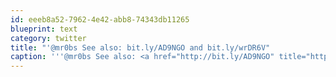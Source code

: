 ```yaml
---
id: eeeb8a52-7962-4e42-abb8-74343db11265
blueprint: text
category: twitter
title: "'@mr0bs See also: bit.ly/AD9NGO and bit.ly/wrDR6V"
caption: '''@mr0bs See also: <a href="http://bit.ly/AD9NGO" title="http://bit.ly/AD9NGO" class="link link_untco">bit.ly/AD9NGO</a> and <a href="http://bit.ly/wrDR6V" title="http://bit.ly/wrDR6V" class="link link_untco">bit.ly/wrDR6V</a>'
---
```

